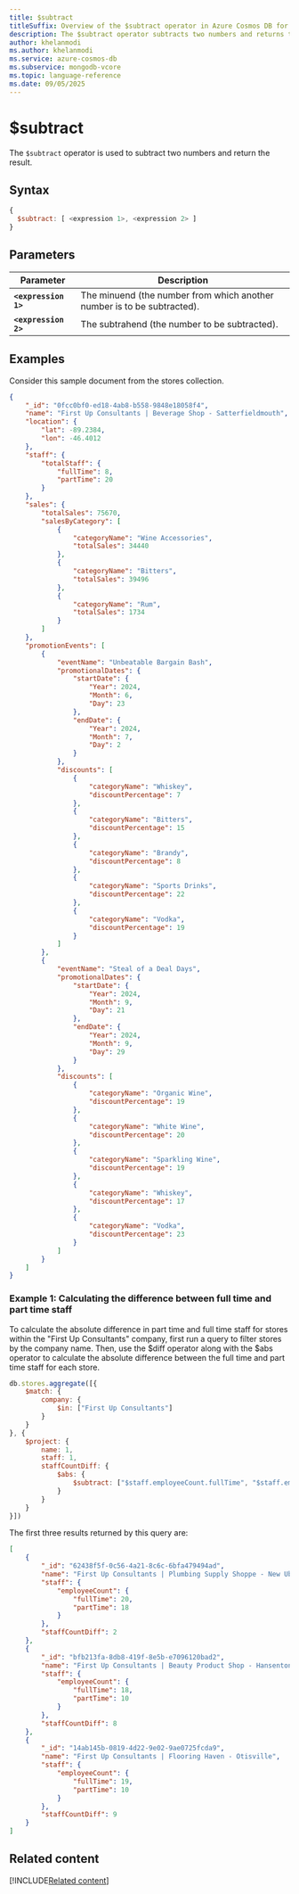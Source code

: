 ```yaml
--- 
title: $subtract
titleSuffix: Overview of the $subtract operator in Azure Cosmos DB for MongoDB (vCore)
description: The $subtract operator subtracts two numbers and returns the result.
author: khelanmodi
ms.author: khelanmodi
ms.service: azure-cosmos-db
ms.subservice: mongodb-vcore
ms.topic: language-reference
ms.date: 09/05/2025
---
```


# $subtract

The `$subtract` operator is used to subtract two numbers and return the result. 

## Syntax

```javascript
{
  $subtract: [ <expression 1>, <expression 2> ]
}
```

## Parameters

| Parameter | Description |
| --- | --- |
| **`<expression 1>`** | The minuend (the number from which another number is to be subtracted). |
| **`<expression 2>`** | The subtrahend (the number to be subtracted). |

## Examples

Consider this sample document from the stores collection.

```json
{
    "_id": "0fcc0bf0-ed18-4ab8-b558-9848e18058f4",
    "name": "First Up Consultants | Beverage Shop - Satterfieldmouth",
    "location": {
        "lat": -89.2384,
        "lon": -46.4012
    },
    "staff": {
        "totalStaff": {
            "fullTime": 8,
            "partTime": 20
        }
    },
    "sales": {
        "totalSales": 75670,
        "salesByCategory": [
            {
                "categoryName": "Wine Accessories",
                "totalSales": 34440
            },
            {
                "categoryName": "Bitters",
                "totalSales": 39496
            },
            {
                "categoryName": "Rum",
                "totalSales": 1734
            }
        ]
    },
    "promotionEvents": [
        {
            "eventName": "Unbeatable Bargain Bash",
            "promotionalDates": {
                "startDate": {
                    "Year": 2024,
                    "Month": 6,
                    "Day": 23
                },
                "endDate": {
                    "Year": 2024,
                    "Month": 7,
                    "Day": 2
                }
            },
            "discounts": [
                {
                    "categoryName": "Whiskey",
                    "discountPercentage": 7
                },
                {
                    "categoryName": "Bitters",
                    "discountPercentage": 15
                },
                {
                    "categoryName": "Brandy",
                    "discountPercentage": 8
                },
                {
                    "categoryName": "Sports Drinks",
                    "discountPercentage": 22
                },
                {
                    "categoryName": "Vodka",
                    "discountPercentage": 19
                }
            ]
        },
        {
            "eventName": "Steal of a Deal Days",
            "promotionalDates": {
                "startDate": {
                    "Year": 2024,
                    "Month": 9,
                    "Day": 21
                },
                "endDate": {
                    "Year": 2024,
                    "Month": 9,
                    "Day": 29
                }
            },
            "discounts": [
                {
                    "categoryName": "Organic Wine",
                    "discountPercentage": 19
                },
                {
                    "categoryName": "White Wine",
                    "discountPercentage": 20
                },
                {
                    "categoryName": "Sparkling Wine",
                    "discountPercentage": 19
                },
                {
                    "categoryName": "Whiskey",
                    "discountPercentage": 17
                },
                {
                    "categoryName": "Vodka",
                    "discountPercentage": 23
                }
            ]
        }
    ]
}
```

### Example 1: Calculating the difference between full time and part time staff

To calculate the absolute difference in part time and full time staff for stores within the "First Up Consultants" company, first run a query to filter stores by the company name. Then, use the $diff operator along with the $abs operator to calculate the absolute difference between the full time and part time staff for each store.

```javascript
db.stores.aggregate([{
    $match: {
        company: {
            $in: ["First Up Consultants"]
        }
    }
}, {
    $project: {
        name: 1,
        staff: 1,
        staffCountDiff: {
            $abs: {
                $subtract: ["$staff.employeeCount.fullTime", "$staff.employeeCount.partTime"]
            }
        }
    }
}])
```

The first three results returned by this query are:

```json
[
    {
        "_id": "62438f5f-0c56-4a21-8c6c-6bfa479494ad",
        "name": "First Up Consultants | Plumbing Supply Shoppe - New Ubaldofort",
        "staff": {
            "employeeCount": {
                "fullTime": 20,
                "partTime": 18
            }
        },
        "staffCountDiff": 2
    },
    {
        "_id": "bfb213fa-8db8-419f-8e5b-e7096120bad2",
        "name": "First Up Consultants | Beauty Product Shop - Hansenton",
        "staff": {
            "employeeCount": {
                "fullTime": 18,
                "partTime": 10
            }
        },
        "staffCountDiff": 8
    },
    {
        "_id": "14ab145b-0819-4d22-9e02-9ae0725fcda9",
        "name": "First Up Consultants | Flooring Haven - Otisville",
        "staff": {
            "employeeCount": {
                "fullTime": 19,
                "partTime": 10
            }
        },
        "staffCountDiff": 9
    }
]
```

## Related content
[!INCLUDE[Related content](../includes/related-content.md)]
